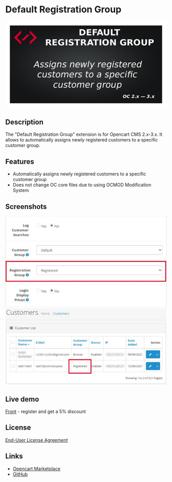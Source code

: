 # Default Registration Group

![](./pic/picture0.jpg)

## Description
The "Default Registration Group" extension is for Opencart CMS 2.x-3.x. It allows to automatically assigns newly registered customers to a specific customer group.

## Features
* Automatically assigns newly registered customers to a specific customer group
* Does not change OC core files due to using OCMOD Modification System

## Screenshots
![](./pic/picture1.jpg)
![](./pic/picture2.jpg)

## Live demo
[Front](http://ocmod.freevar.com/oc3020/a/mp3-players) - register and get a 5% discount

## License
[End-User License Agreement](https://raw.githubusercontent.com/ocmod-space/license/main/EULA.txt)

## Links
* [Opencart Marketplace](https://www.opencart.com/index.php?route=marketplace/extension/info&extension_id=42480)
* [GitHub](https://github.com/ocmod-space/ocmod-default-registration-group)

